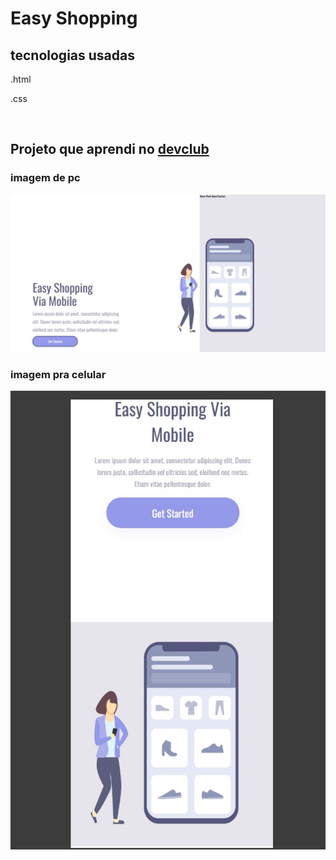 <h1>Easy Shopping</h1>
<h2>tecnologias usadas</h2>
<p>.html</p>
<p>.css</p>
<br>
<h2>Projeto que aprendi no <a href="https://rodolfomori.com.br/devclub">devclub</a></h2>
<h3>imagem de pc </h3>
<img src="https://raw.githubusercontent.com/MarcoGiovanelli7/Easy-shopping/70a80bf1d5ce0649aca400dcfdd1ea1985ba84f0/CSS/projeto%202/projeto%20easy.jpg">
<br>
<h3>imagem pra celular</h3>
<img src="https://raw.githubusercontent.com/MarcoGiovanelli7/Easy-shopping/33b7cff763ee521a3e6682b7a9e3206fbf980b8e/CSS/projeto%202/projeto%20easy%202.jpg">
